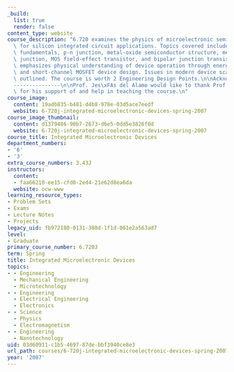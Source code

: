 ```yaml
---
_build:
  list: true
  render: false
content_type: website
course_description: "6.720 examines the physics of microelectronic semiconductor devices\
  \ for silicon integrated circuit applications. Topics covered include: semiconductor\
  \ fundamentals, p-n junction, metal-oxide semiconductor structure, metal-semiconductor\
  \ junction, MOS field-effect transistor, and bipolar junction transistor. The course\
  \ emphasizes physical understanding of device operation through energy band diagrams\
  \ and short-channel MOSFET device design. Issues in modern device scaling are also\
  \ outlined. The course is worth 2 Engineering Design Points.\n\nAcknowledgments\n\
  ---------------\n\nProf. Jes\xFAs del Alamo would like to thank Prof. Harry Tuller\
  \ for his support of and help in teaching the course.\n"
course_image:
  content: 19adb835-b481-d4b8-978e-03d5ace7eedf
  website: 6-720j-integrated-microelectronic-devices-spring-2007
course_image_thumbnail:
  content: d1379486-90b7-2673-d6e5-0dd5e3826f0d
  website: 6-720j-integrated-microelectronic-devices-spring-2007
course_title: Integrated Microelectronic Devices
department_numbers:
- '6'
- '3'
extra_course_numbers: 3.43J
instructors:
  content:
  - faa66210-ee15-cfd0-2ed4-21e62d8ea6da
  website: ocw-www
learning_resource_types:
- Problem Sets
- Exams
- Lecture Notes
- Projects
legacy_uid: fb972180-0131-388d-1f1d-061e2a563ad7
level:
- Graduate
primary_course_number: 6.720J
term: Spring
title: Integrated Microelectronic Devices
topics:
- - Engineering
  - Mechanical Engineering
  - Microtechnology
- - Engineering
  - Electrical Engineering
  - Electronics
- - Science
  - Physics
  - Electromagnetism
- - Engineering
  - Nanotechnology
uid: 03d60911-c1b5-4697-87de-bbf3940ce8e3
url_path: courses/6-720j-integrated-microelectronic-devices-spring-2007
year: '2007'
---
```

